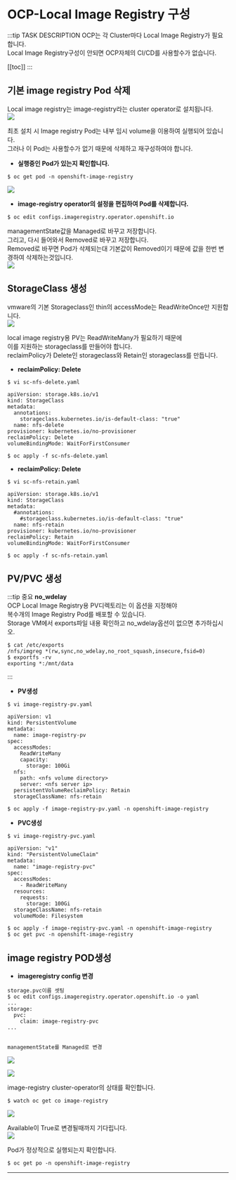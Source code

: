# OCP-Local Image Registry 구성

:::tip TASK DESCRIPTION
OCP는 각 Cluster마다 Local Image Registry가 필요합니다.  
Local Image Registry구성이 안되면 OCP자체의 CI/CD를 사용할수가 없습니다.   

[[toc]] 
:::

## 기본 image registry Pod 삭제
Local image registry는 image-registry라는 cluster operator로 설치됩니다.    
![](./img/2020-05-26-11-47-21.png)

최초 설치 시 Image registry Pod는 내부 임시 volume을 이용하여 실행되어 있습니다.  
그러나 이 Pod는 사용할수가 없기 때문에 삭제하고 재구성하여야 합니다.  

- **실행중인 Pod가 있는지 확인합니다.**    
```
$ oc get pod -n openshift-image-registry
```

![](./img/2020-05-26-11-53-44.png)

- **image-registry operator의 설정을 편집하여 Pod를 삭제합니다.**  
```
$ oc edit configs.imageregistry.operator.openshift.io
```
managementState값을 Managed로 바꾸고 저장합니다.  
그리고, 다시 들어와서 Removed로 바꾸고 저장합니다.  
Removed로 바꾸면 Pod가 삭제되는대 기본값이 Removed이기 때문에 값을 한번 변경하여 삭제하는것입니다.  
![](./img/2020-05-26-12-02-19.png)

## StorageClass 생성
vmware의 기본 Storageclass인 thin의 accessMode는 ReadWriteOnce만 지원합니다.  
![](./img/2020-05-26-14-28-18.png)

local image registry용 PV는 ReadWriteMany가 필요하기 때문에  
이를 지원하는 storageclass를 만들어야 합니다.  
reclaimPolicy가 Delete인 storageclass와 Retain인 storageclass를 만듭니다.  
- **reclaimPolicy: Delete**
```
$ vi sc-nfs-delete.yaml

apiVersion: storage.k8s.io/v1
kind: StorageClass
metadata:
  annotations:
    storageclass.kubernetes.io/is-default-class: "true"
  name: nfs-delete
provisioner: kubernetes.io/no-provisioner
reclaimPolicy: Delete
volumeBindingMode: WaitForFirstConsumer

$ oc apply -f sc-nfs-delete.yaml
```

- **reclaimPolicy: Delete**
```
$ vi sc-nfs-retain.yaml

apiVersion: storage.k8s.io/v1
kind: StorageClass
metadata:
  #annotations:
    #storageclass.kubernetes.io/is-default-class: "true"
  name: nfs-retain
provisioner: kubernetes.io/no-provisioner
reclaimPolicy: Retain
volumeBindingMode: WaitForFirstConsumer

$ oc apply -f sc-nfs-retain.yaml
```

## PV/PVC 생성

:::tip 중요
**no_wdelay**  
  OCP Local Image Registry용 PV디렉토리는 이 옵션을 지정해야  
  복수개의 Image Registry Pod를 배포할 수 있습니다.    
  Storage VM에서 exports파일 내용 확인하고 no_wdelay옵션이 없으면 추가하십시오.  
```
$ cat /etc/exports
/nfs/imgreg *(rw,sync,no_wdelay,no_root_squash,insecure,fsid=0)
$ exportfs -rv
exporting *:/mnt/data
```
:::

- **PV생성**

```
$ vi image-registry-pv.yaml 

apiVersion: v1
kind: PersistentVolume
metadata:
  name: image-registry-pv
spec:
  accessModes:
    ReadWriteMany
    capacity:
      storage: 100Gi
  nfs:
    path: <nfs volume directory>
    server: <nfs server ip>
  persistentVolumeReclaimPolicy: Retain
  storageClassName: nfs-retain

$ oc apply -f image-registry-pv.yaml -n openshift-image-registry
```


- **PVC생성**
```
$ vi image-registry-pvc.yaml

apiVersion: "v1"
kind: "PersistentVolumeClaim"
metadata:
  name: "image-registry-pvc"
spec:
  accessModes:
    - ReadWriteMany
  resources:
    requests:
      storage: 100Gi
  storageClassName: nfs-retain
  volumeMode: Filesystem

$ oc apply -f image-registry-pvc.yaml -n openshift-image-registry
$ oc get pvc -n openshift-image-registry
```

## image registry POD생성
- **imageregistry config 변경**  
```
storage.pvc이름 셋팅  
$ oc edit configs.imageregistry.operator.openshift.io -o yaml  
...  
storage:  
  pvc:  
    claim: image-registry-pvc  
...  


managementState를 Managed로 변경  
```
![](./img/2020-05-26-15-43-32.png)

![](./img/2020-05-26-15-42-13.png)

image-registry cluster-operator의 상태를 확인합니다.  
```
$ watch oc get co image-registry
```
![](./img/2020-05-26-15-47-24.png)

Available이 True로 변경될때까지 기다립니다.  
![](./img/2020-05-26-15-50-09.png)

Pod가 정상적으로 실행되는지 확인합니다.  
```
$ oc get po -n openshift-image-registry
```

---
<disqus/>
